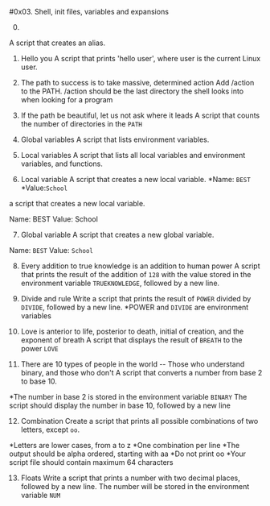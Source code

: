 #0x03. Shell, init files, variables and expansions

0. <o>
A script that creates an alias.

1. Hello you
A script that prints 'hello user', where user is the current Linux user.

2. The path to success is to take massive, determined action
Add /action to the PATH. /action should be the last directory the shell looks into when looking for a program

3. If the path be beautiful, let us not ask where it leads
A script that counts the number of directories in the `PATH`

4. Global variables
A script that lists environment variables.

5. Local variables
A script that lists all local variables and environment variables, and functions.

6. Local variable
A script that creates a new local variable.
*Name: `BEST`
*Value:`School`

 a script that creates a new local variable.

Name: BEST
Value: School

7. Global variable
A script that creates a new global variable.

Name: `BEST`
Value: `School`

8. Every addition to true knowledge is an addition to human power
A script that prints the result of the addition of `128` with the value stored in the environment variable `TRUEKNOWLEDGE`, followed by a new line.

9. Divide and rule
Write a script that prints the result of `POWER` divided by `DIVIDE`, followed by a new line.
*POWER and `DIVIDE` are environment variables

10. Love is anterior to life, posterior to death, initial of creation, and the exponent of breath
A script that displays the result of `BREATH` to the power `LOVE`

11. There are 10 types of people in the world -- Those who understand binary, and those who don't
A script that converts a number from base 2 to base 10.

*The number in base 2 is stored in the environment variable `BINARY`
The script should display the number in base 10, followed by a new line

12. Combination
Create a script that prints all possible combinations of two letters, except `oo`.

*Letters are lower cases, from a to z
*One combination per line
*The output should be alpha ordered, starting with aa
*Do not print oo
*Your script file should contain maximum 64 characters

13. Floats
Write a script that prints a number with two decimal places, followed by a new line.
The number will be stored in the environment variable `NUM`

